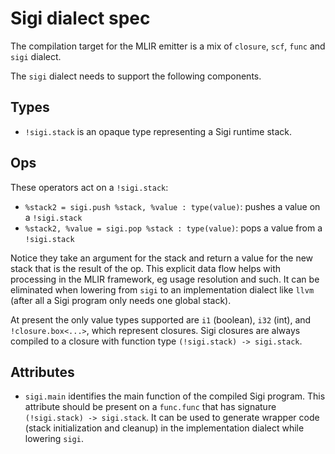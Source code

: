 # Sigi dialect spec

The compilation target for the MLIR emitter is a mix of `closure`, `scf`, `func` and `sigi` dialect.

The `sigi` dialect needs to support the following components.

## Types

- `!sigi.stack` is an opaque type representing a Sigi runtime stack.

## Ops

These operators act on a `!sigi.stack`:

- `%stack2 = sigi.push %stack, %value : type(value)`: pushes a value on a `!sigi.stack`
- `%stack2, %value = sigi.pop %stack : type(value)`: pops a value from a `!sigi.stack`

Notice they take an argument for the stack and return a value for the new stack that is the result of the op.
This explicit data flow helps with processing in the MLIR framework, eg usage resolution and such. It can be eliminated when lowering from `sigi` to an implementation dialect like `llvm` (after all a Sigi program only needs one global stack).

At present the only value types supported are `i1` (boolean), `i32` (int), and `!closure.box<...>`, which represent closures. Sigi closures are always compiled to a closure with function type `(!sigi.stack) -> sigi.stack`.

## Attributes

- `sigi.main` identifies the main function of the compiled Sigi program. This attribute should be present on a `func.func` that has signature `(!sigi.stack) -> sigi.stack`. It can be used to generate wrapper code (stack initialization and cleanup) in the implementation dialect while lowering `sigi`.



